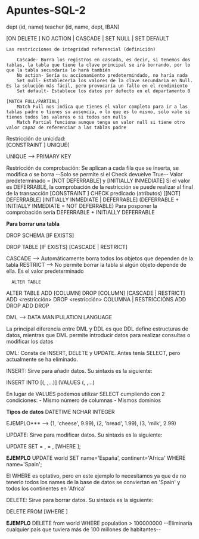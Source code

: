 # Apuntes-SQL-2
dept (id, name)
teacher (id, name, dept, IBAN)

[ON DELETE <nombre-de-la-restriccion>]
	NO ACTION | CASCADE | SET NULL | SET DEFAULT
	
	Las restricciones de integridad referencial (definición)
	
		Cascade- Borra los registros en cascada, es decir, si tenemos dos tablas, la tabla que tiene la clave principal se irá borrando, por lo que la tabla secundaria lo hará también
		No action- Sería su accionamiento predetermindado, no haría nada 
		Set null- Establecería los valores de la clave secundaria en Null. Es la solución más fácil, pero provocaría un fallo en el rendimiento
		Set default- Establece los datos por defecto en el departamento 0
	
    [MATCH FULL/PARTIAL]
		Match Full nos indica que tienes el valor completo para ir a las tablas padre o tienes su ausencia, o lo que es lo mismo, solo vale si tienes todos los valores o si todos son nulls
		Match Partial funciona aunque tenga un valor null si tiene otro valor capaz de referenciar a las tablas padre
	
  Restricción de unicidad:   
[CONSTRAINT <nombre-de-la-restriccion>]
  UNIQUE(<atributos>
  
  UNIQUE --> PRIMARY KEY
  
  Restricción de comprobación: Se aplican a cada fila que se inserta, se modifica o se borra
    --Solo se permite si el Check devuelve True--
    Valor predeterminado = [NOT DEFERRABLE] y [INITIALLY INMEDIATE]
    Si el valor es DEFERRABLE, la comprobación de la restricción se puede realizar al final de la transacción
 [CONSTRAINT <nombre-de-la-restriccion>]
    CHECK predicado (atributos)
  [[NOT] DEFERRABLE]
  [INITIALLY INMEDIATE | DEFERRABLE]
  (DEFERRABLE + INITIALLY INMEDIATE = NOT DEFERRABLE)
  Para posponer la comprobación sería DEFERRABLE + INITIALLY DEFERRABLE
  
  **Para borrar una tabla**
  
  DROP SCHEMA
  [IF EXISTS] <nombre-de-la-BD>
  
  DROP TABLE
  [IF EXISTS] <nombre-de-la-tabla>
  [CASCADE | RESTRICT]
  
  CASCADE --> Automáticamente borra todos los objetos que dependen de la tabla
  RESTRICT --> No permite borrar la tabla si algún objeto depende de ella. Es el valor predeterminado
  
  
      ALTER TABLE
      
 ALTER TABLE <nombre-de-la-tabla> ADD [COLUMN] <atributo> <dominio>
                                  DROP [COLUMN] <atributo> [CASCADE | RESTRICT]
                                  ADD <restricción>
                                  DROP <restricción>
    COLUMNA      |   RESTRICCIÓNS
  ADD      DROP    ADD        DROP


DML --> DATA MANIPULATION LANGUAGE

La principal diferencia entre DML y DDL es que DDL define estructuras de datos, mientras que DML permite introducir datos para realizar consultas o modificar los datos

DML: Consta de INSERT, DELETE y UPDATE. Antes tenía SELECT, pero actualmente se ha eliminado.

INSERT: Sirve para añadir datos. Su sintaxis es la siguiente: 

INSERT INTO <nombre-de-la-tabla>
	[(<atributo1>, <atributo2>,...)] 
	(VALUES (<valor1>, <valor2>,...)
	
En lugar de VALUES podemos utilizar SELECT cumpliendo con 2 condiciones: 
	- Mismo número de columnas
	- Mismos dominios
	
**Tipos de datos**
	DATETIME
	NCHAR
	INTEGER
	
EJEMPLO*** --> (1, 'cheese', 9.99), 
	       (2, 'bread', 1.99),
	       (3, 'milk', 2.99)
	   
UPDATE: Sirve para modificar datos. Su sintaxis es la siguiente:

UPDATE <nombre-de-la-tabla>
SET <atributo1> = <valor1>,
    <atributo2> = <valor2>,
[WHERE <predicado>];
	    
**EJEMPLO**
UPDATE world 
SET name='España',
continent='Africa'
WHERE name='Spain';

El WHERE es optativo, pero en este ejemplo lo necesitamos ya que de no tenerlo todos los names de la base de datos se conviertan en 'Spain' y todos los continentes en 'Africa'

DELETE: Sirve para borrar datos. Su sintaxis es la siguiente:

DELETE FROM <nombre-de-la-tabla>
[WHERE <predicado>]
	
**EJEMPLO**
DELETE from world
WHERE population > 100000000
--Eliminaría cualquier país que tuviera más de 100 millones de habitantes--
